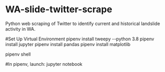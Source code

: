# WA-slide-twitter-scrape
Python web scraping of Twitter to identify current and historical landslide activity in WA.


#Set Up Virtual Environment
pipenv install tweepy --python 3.8
pipenv install jupyter
pipenv install pandas
pipenv install matplotlib

pipenv shell

#In pipenv, launch:
jupyter notebook
